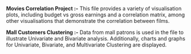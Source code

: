 **Movies Correlation Project :-**
This file provides a variety of visualisation plots, including budget vs gross earnings and a correlation matrix, among other visualisations that demonstrate the correlation between films.

**Mall Customers Clustering :-**
Data from mall patrons is used in the file to illustrate Univariate and Bivariate analysis. Additionally, charts and graphs for Univariate, Bivariate, and Multivariate Clustering are displayed.
